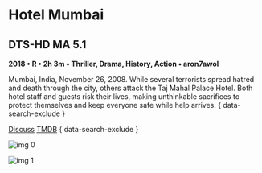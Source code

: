 # Hotel Mumbai

## DTS-HD MA 5.1

**2018 • R • 2h 3m • Thriller, Drama, History, Action • aron7awol**

Mumbai, India, November 26, 2008. While several terrorists spread hatred and death through the city, others attack the Taj Mahal Palace Hotel. Both hotel staff and guests risk their lives, making unthinkable sacrifices to protect themselves and keep everyone safe while help arrives.
{ data-search-exclude }

[Discuss](https://www.avsforum.com/threads/bass-eq-for-filtered-movies.2995212/post-58177786)  [TMDB](https://www.themoviedb.org/movie/416144)
{ data-search-exclude }

![img 0](https://i.imgur.com/nxQqZRl.jpg)

![img 1](https://i.imgur.com/2oxhi7m.png)

